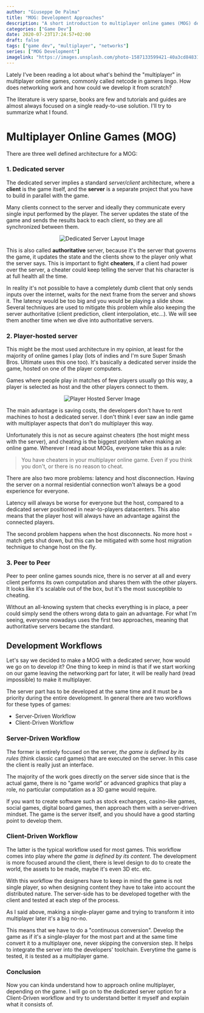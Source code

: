 ```yaml
---
author: "Giuseppe De Palma"
title: "MOG: Development Approaches"
description: "A short introduction to multiplayer online games (MOG) development."
categories: ["Game Dev"]
date: 2020-07-23T17:24:57+02:00
draft: false
tags: ["game dev", "multiplayer", "networks"]
series: ["MOG Development"]
imagelink: "https://images.unsplash.com/photo-1587133599421-40a3cd84831b?ixlib=rb-1.2.1&ixid=eyJhcHBfaWQiOjEyMDd9&auto=format&fit=crop&w=1351&q=80"
---
```


Lately I've been reading a lot about what's behind the "multiplayer" in multiplayer online games, commonly called netcode in gamers lingo.
How does networking work and how could we develop it from scratch?

The literature is very sparse, books are few and tutorials and guides are almost always focused on a single ready-to-use solution. I'll try to summarize what I found.

# Multiplayer Online Games (MOG)

There are three well defined architecture for a MOG:

### 1. Dedicated server

The dedicated server implies a standard _server/client_ architecture, where a **client** is the game itself, and the **server** is a separate project that you have to build in parallel with the game.

Many clients connect to the server and ideally they communicate every single input performed by the player.
The server updates the state of the game and sends the results back to each client, so they are all synchronized between them.

<p align="center">
<img src="/MOG/DedicatedServer.png"
     alt="Dedicated Server Layout Image" />
</p>

This is also called **authoritative** server, because it's the server that governs the game, it updates the state and the clients show to the player only what the server says. This is important to fight **cheaters**, if a client had power over the server, a cheater could keep telling the server that his character is at full health all the time.

In reality it's not possible to have a completely dumb client that only sends inputs over the internet, waits for the next frame from the server and shows it. The latency would be too big and you would be playing a slide show. Several techniques are used to mitigate this problem while also keeping the server authoritative (client prediction, client interpolation, etc...). We will see them another time when we dive into authoritative servers.

### 2. Player-hosted server

This might be the most used architecture in my opinion, at least for the majority of online games I play (lots of indies and I'm sure Super Smash Bros. Ultimate uses this one too). It's basically a dedicated server inside the game, hosted on one of the player computers.

Games where people play in matches of few players usually go this way,
a player is selected as host and the other players connect to them.

<p align="center">
<img src="/MOG/PlayerHost.png"
     alt="Player Hosted Server Image" />
</p>

The main advantage is saving costs, the developers don't have to rent machines to host a dedicated server. I don't think I ever saw an indie game with multiplayer aspects that don't do multiplayer this way.

Unfortunately this is not as secure against cheaters (the host might mess with the server), and cheating is the biggest problem when making an online game. Wherever I read about MOGs, everyone
take this as a rule:

<blockquote class="border-l-4 border-teal-500 font-bold italic my-8 pl-8 md:pl-12">
    You have cheaters in your multiplayer online game. Even if you think 
    you don't, or there is no reason to cheat.
</blockquote>

There are also two more problems: latency and host disconnection. Having the server on a normal residential connection won't always be a good experience for everyone.

Latency will always be worse for everyone but the host, compared to a dedicated server positioned in near-to-players datacenters. This also means that the player host will always have an advantage against the connected players.

The second problem happens when the host disconnects. No more host = match gets shut down, but this can be mitigated with some host migration technique to change host on the fly.

### 3. Peer to Peer

Peer to peer online games sounds nice, there is no server at all and every client performs its own computation and shares them with the other players. It looks like it's scalable out of the box, but
it's the most susceptible to cheating.

Without an all-knowing system that checks everything is in place,
a peer could simply send the others wrong data to gain an advantage. For what I'm seeing, everyone nowadays uses the first two approaches, meaning that authoritative servers became the standard.

## Development Workflows

Let's say we decided to make a MOG with a dedicated server, how would we go on to develop it?
One thing to keep in mind is that if we start working on our game leaving the networking part for later,
it will be really hard (read impossible) to make it multiplayer.

The server part has to be developed at the same time and it must be a priority during the entire development. In general there are two workflows for these types of games:

- Server-Driven Workflow
- Client-Driven Workflow

### Server-Driven Workflow

The former is entirely focused on the server, _the game is defined by its rules_ (think classic card games) that are executed on the server. In this case the client is really just an interface.

The majority of the work goes directly on the server side since that is the actual game, there is no "game world" or advanced graphics that play a role, no particular computation as a 3D game would require.

If you want to create software such as stock exchanges, casino-like games, social games, digital board games, then approach them with a server-driven mindset. The game is the server itself, and you should have a good starting point to develop them.

### Client-Driven Workflow

The latter is the typical workflow used for most games. This workflow comes into play where _the game is defined by its content_. The development is more focused around the client,
there is level design to do to create the world, the assets to be made, maybe it's even 3D etc. etc.

With this workflow the designers have to keep in mind the game is not single player, so when designing content they have to take into account the distributed nature. The server-side has to be developed together with the client and tested at each step of the process.

As I said above, making a single-player game and trying to transform it into multiplayer later it's a big no-no.

This means that we have to do a "continuous conversion". Develop the game as if it's a single-player for the most part and at the same time convert it to a multiplayer one, never skipping the conversion step. It helps to integrate the server into the developers' toolchain. Everytime the game is tested, it is tested as a multiplayer game.

### Conclusion

Now you can kinda understand how to approach online multiplayer, depending on the game. I will go on to the dedicated server option for a Client-Driven workflow and try to understand better it myself and explain what it consists of.
